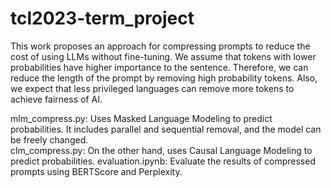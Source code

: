 # tcl2023-term_project
This work proposes an approach for compressing prompts to reduce the cost of using LLMs without fine-tuning. We assume that tokens with lower probabilities have higher importance to the sentence. Therefore, we can reduce the length of the prompt by removing high probability tokens. Also, we expect that less privileged languages can remove more tokens to achieve fairness of AI.

  
mlm_compress.py: Uses Masked Language Modeling to predict probabilities. It includes parallel and sequential removal, and the model can be freely changed.  
clm_compress.py: On the other hand, uses Causal Language Modeling to predict probabilities.
evaluation.ipynb: Evaluate the results of compressed prompts using BERTScore and Perplexity.
